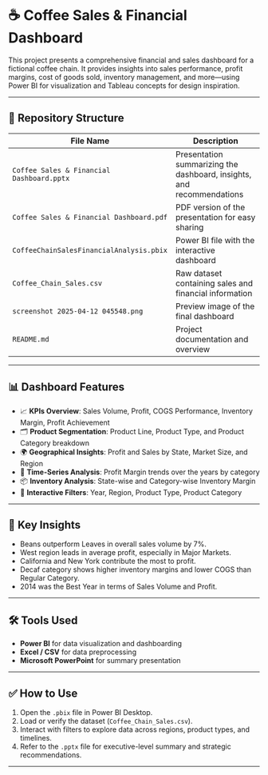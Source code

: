 # ☕ Coffee Sales & Financial Dashboard

This project presents a comprehensive financial and sales dashboard for a fictional coffee chain. It provides insights into sales performance, profit margins, cost of goods sold, inventory management, and more—using Power BI for visualization and Tableau concepts for design inspiration.

---

## 📂 Repository Structure

| File Name                                 | Description |
|------------------------------------------|-------------|
| `Coffee Sales & Financial Dashboard.pptx` | Presentation summarizing the dashboard, insights, and recommendations |
| `Coffee Sales & Financial Dashboard.pdf`  | PDF version of the presentation for easy sharing |
| `CoffeeChainSalesFinancialAnalysis.pbix` | Power BI file with the interactive dashboard |
| `Coffee_Chain_Sales.csv`                 | Raw dataset containing sales and financial information |
| `screenshot 2025-04-12 045548.png`       | Preview image of the final dashboard |
| `README.md`                              | Project documentation and overview |

---

## 📊 Dashboard Features

- 📈 **KPIs Overview**: Sales Volume, Profit, COGS Performance, Inventory Margin, Profit Achievement
- 🗂️ **Product Segmentation**: Product Line, Product Type, and Product Category breakdown
- 🌍 **Geographical Insights**: Profit and Sales by State, Market Size, and Region
- 🧭 **Time-Series Analysis**: Profit Margin trends over the years by category
- 📦 **Inventory Analysis**: State-wise and Category-wise Inventory Margin
- 🧩 **Interactive Filters**: Year, Region, Product Type, Product Category

---

## 📌 Key Insights

- Beans outperform Leaves in overall sales volume by 7%.
- West region leads in average profit, especially in Major Markets.
- California and New York contribute the most to profit.
- Decaf category shows higher inventory margins and lower COGS than Regular Category.
- 2014 was the Best Year in terms of Sales Volume and Profit.

---

## 🛠️ Tools Used

- **Power BI** for data visualization and dashboarding
- **Excel / CSV** for data preprocessing
- **Microsoft PowerPoint** for summary presentation

---

## ✅ How to Use

1. Open the `.pbix` file in Power BI Desktop.
2. Load or verify the dataset (`Coffee_Chain_Sales.csv`).
3. Interact with filters to explore data across regions, product types, and timelines.
4. Refer to the `.pptx` file for executive-level summary and strategic recommendations.

---
